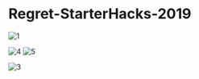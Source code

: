 # Regret-StarterHacks-2019

![1](https://user-images.githubusercontent.com/45184523/51089749-687ed880-1740-11e9-9177-17bab6e3f3c9.png)

![4](https://user-images.githubusercontent.com/45184523/51089767-b4318200-1740-11e9-86bc-d4f4cd96d3c0.png)
![5](https://user-images.githubusercontent.com/45184523/51089796-42a60380-1741-11e9-8023-ff7d14f5d4ac.png)


![3](https://user-images.githubusercontent.com/45184523/51089763-9e23c180-1740-11e9-9ebd-54aa029f438f.png)







